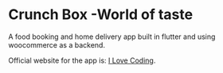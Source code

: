 # Crunch Box -World of taste

A food booking and home delivery app built in flutter and using woocommerce as a backend.

Official website for the app is:
[I Love Coding](https://ilovecoding.site/portfolio).
